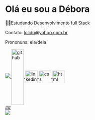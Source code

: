 # Olá eu sou a Débora

👩‍💻Estudando Desenvolvimento full Stack

Contato: lolidu@yahoo.com.br

Prononuns: ela/dela

<div>
  <a href="https://github.com/Lolisdu/D-bora-Oliveira">
    <img heigth="180cm" aligh="center" src="https://github-readme-stats.vercel.app/api?username=D-boraa-Oliveira&show_icons=true&theme=radical">
    <img  height="180cm" align="center" alt="github" heigth="30" width="40" src="https://icongr.am/devicon/github-original.svg?size=128&color=currentColor">
    <img align="center" alt="linkedin" heigth="30" width="40" src="https://icongr.am/devicon/linkedin-original.svg?size=128&color=currentColor">   
    <img align="center" alt="css" heigth="30" width="40" src="https://cdn.jsdelivr.net/gh/devicons/devicon/icons/css3/css3-original-wordmark.svg" />
    <img align="center" alt="html" heigth="30" width="40" src="https://cdn.jsdelivr.net/gh/devicons/devicon/icons/html5/html5-original-wordmark.svg">
    </div>
  ##
  <div>
   <a href="https://www.facebook.com/Lolisdufamily" target="blank"><img src="https://img.shields.io/badge/Facebook-1877F2?style=for-the-badge&logo=facebook&logoColor=white" target="blank"></a>
  </div>
         
          
    
    
